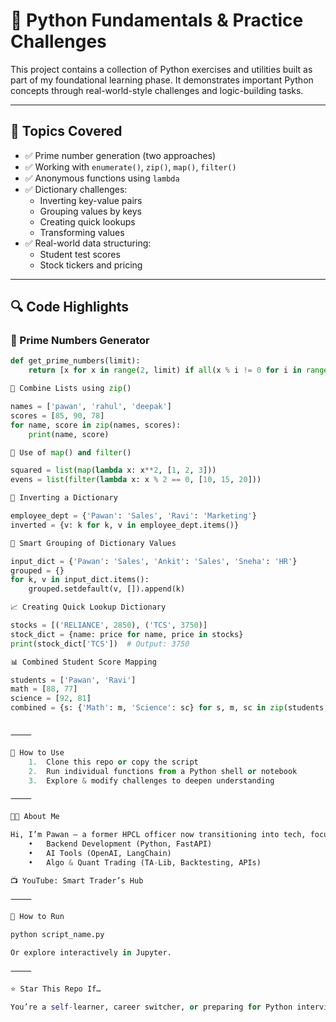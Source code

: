 


# 🐍 Python Fundamentals & Practice Challenges

This project contains a collection of Python exercises and utilities built as part of my foundational learning phase. It demonstrates important Python concepts through real-world-style challenges and logic-building tasks.

---

## 🧠 Topics Covered

- ✅ Prime number generation (two approaches)
- ✅ Working with `enumerate()`, `zip()`, `map()`, `filter()`
- ✅ Anonymous functions using `lambda`
- ✅ Dictionary challenges:
  - Inverting key-value pairs
  - Grouping values by keys
  - Creating quick lookups
  - Transforming values
- ✅ Real-world data structuring:
  - Student test scores
  - Stock tickers and pricing

---

## 🔍 Code Highlights

### 🔢 Prime Numbers Generator
```python
def get_prime_numbers(limit):
    return [x for x in range(2, limit) if all(x % i != 0 for i in range(2, int(x**0.5) + 1))]

🔁 Combine Lists using zip()

names = ['pawan', 'rahul', 'deepak']
scores = [85, 90, 78]
for name, score in zip(names, scores):
    print(name, score)

🔁 Use of map() and filter()

squared = list(map(lambda x: x**2, [1, 2, 3]))
evens = list(filter(lambda x: x % 2 == 0, [10, 15, 20]))

🧠 Inverting a Dictionary

employee_dept = {'Pawan': 'Sales', 'Ravi': 'Marketing'}
inverted = {v: k for k, v in employee_dept.items()}

🧠 Smart Grouping of Dictionary Values

input_dict = {'Pawan': 'Sales', 'Ankit': 'Sales', 'Sneha': 'HR'}
grouped = {}
for k, v in input_dict.items():
    grouped.setdefault(v, []).append(k)

📈 Creating Quick Lookup Dictionary

stocks = [('RELIANCE', 2850), ('TCS', 3750)]
stock_dict = {name: price for name, price in stocks}
print(stock_dict['TCS'])  # Output: 3750

📊 Combined Student Score Mapping

students = ['Pawan', 'Ravi']
math = [88, 77]
science = [92, 81]
combined = {s: {'Math': m, 'Science': sc} for s, m, sc in zip(students, math, science)}


⸻

📁 How to Use
	1.	Clone this repo or copy the script
	2.	Run individual functions from a Python shell or notebook
	3.	Explore & modify challenges to deepen understanding

⸻

👨‍💻 About Me

Hi, I’m Pawan — a former HPCL officer now transitioning into tech, focusing on:
	•	Backend Development (Python, FastAPI)
	•	AI Tools (OpenAI, LangChain)
	•	Algo & Quant Trading (TA-Lib, Backtesting, APIs)

📺 YouTube: Smart Trader’s Hub

⸻

📌 How to Run

python script_name.py

Or explore interactively in Jupyter.

⸻

⭐ Star This Repo If…

You’re a self-learner, career switcher, or preparing for Python interviews and want real, readable, practical examples.

